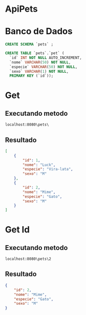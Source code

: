 # ApiPets

# Banco de Dados
```sql
CREATE SCHEMA `pets` ;

CREATE TABLE `pets`.`pet` (
  `id` INT NOT NULL AUTO_INCREMENT,
  `nome` VARCHAR(50) NOT NULL,
  `especie` VARCHAR(50) NOT NULL,
  `sexo` VARCHAR(1) NOT NULL,
  PRIMARY KEY (`id`));
```

# Get
## Executando metodo
```html
localhost:8080\pets\
```
## Resultado

```json
[
    {
        "id": 1,
        "nome": "Luck",
        "especie": "Vira-lata",
        "sexo": "M"
    },
    {
        "id": 2,
        "nome": "Mime",
        "especie": "Gato",
        "sexo": "M"
    }
]
```
# Get Id

## Executando metodo
```html
localhost:8080\pets\2
```
## Resultado
```json
{
    "id": 2,
    "nome": "Mime",
    "especie": "Gato",
    "sexo": "M"
}


